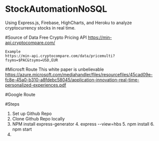 # StockAutomationNoSQL
Using Express.js, Firebase, HighCharts, and Heroku to analyze cryptocurrency stocks in real time. 


#Source of Data
    Free Crypto Pricing API
    https://min-api.cryptocompare.com/

    Example
    https://min-api.cryptocompare.com/data/pricemulti?fsyms=$PAC&tsyms=USD,EUR

#Microsft Route
	This white paper is unbelievable
	https://azure.microsoft.com/mediahandler/files/resourcefiles/45cad09e-fc8e-45a0-b310-a8fdebc58045/application-innovation-real-time-personalized-experiences.pdf

#Google Route

#Steps
1. Set up Github Repo
2. Clone Github Repo locally
3. NPM install express-generator
    4. express --view=hbs
    5. npm install
    6. npm start
7. 
	